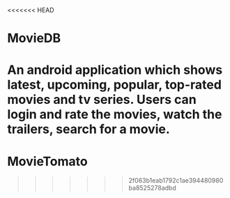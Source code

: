 <<<<<<< HEAD
# MovieDB
An android application which shows latest, upcoming, popular, top-rated movies and tv series. Users can login and rate the movies, watch the trailers, search for a movie.
=======
# MovieTomato
>>>>>>> 2f063b1eab1792c1ae394480980ba8525278adbd
